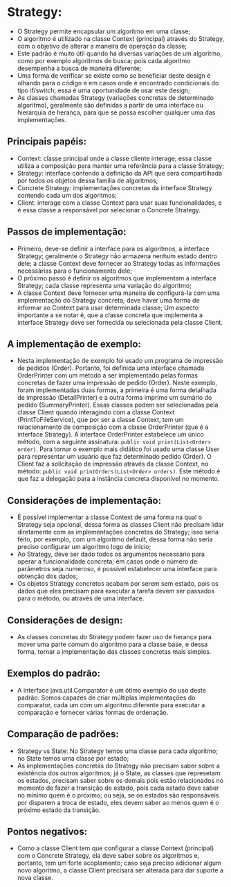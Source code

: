 # Strategy:
 - O Strategy permite encapsular um algoritmo em uma classe;
 - O algoritmo é utilizado na classe Context (principal) através do Strategy,
com o objetivo de alterar a maneira de operação da classe;
 - Este padrão é muito útil quando há diversas variações de um algoritmo, como por exemplo
algoritmos de busca; pois cada algoritmo desempenha a busca de maneira diferente;
 - Uma forma de verificar se existe como se beneficiar deste design é olhando para
o código e em casos onde é encontrado condicionais do tipo if/switch; essa é uma
oportunidade de usar este design;
 - As classes chamadas Strategy (variações concretas de determinado algoritmo), geralmente
são definidas a partir de uma interface ou hierarquia de herança, para que se possa
escolher qualquer uma das implementações.

## Principais papéis:
 - Context: classe principal onde a classe cliente interage; essa classe utiliza a composição
para manter uma referência para a classe Strategy;
 - Strategy: interface contendo a definição da API que será compartilhada por todos
os objetos dessa família de algoritmos;
 - Concrete Strategy: implementações concretas da interface Strategy contendo cada um
dos algoritmos;
 - Client: interage com a classe Context para usar suas funcionalidades, e é essa classe a 
responsável por selecionar o Concrete Strategy.

## Passos de implementação:
 - Primeiro, deve-se definir a interface para os algoritmos, a interface Strategy; geralmente
o Strategy não armazena nenhum estado dentro dele; a classe Context deve fornecer
ao Strategy todas as informações necessárias para o funcionamento dele;
 - O próximo passo é definir os algoritmos que implementam a interface Strategy; cada classe
representa uma variação do algoritmo;
 - A classe Context deve fornecer uma maneira de configurá-la com uma implementação do
Strategy concreta; deve haver uma forma de informar ao Context para usar determinada classe; Um 
aspecto importante a se notar é, que a classe concreta que implementa a interface Strategy
deve ser fornecida ou selecionada pela classe Client.

## A implementação de exemplo:
 - Nesta implementação de exemplo foi usado um programa de impressão de pedidos (Order).
Portanto, foi definida uma interface chamada OrderPrinter com um método a ser implementado
pelas formas concretas de fazer uma impressão de pedido (Order). Neste exemplo, foram implementadas
duas formas, a primeira é uma forma detalhada de impressão (DetailPrinter) e a outra forma
imprime um sumário do pedido (SummaryPrinter). Essas classes podem ser selecionadas pela
classe Client quando interagindo com a classe Context (PrintToFileService), que por ser a
classe Context, tem um relacionamento de composição com a classe OrderPrinter (que é a interface Strategy).
A interface OrderPrinter estabelece um único método, com a seguinte assinatura:
`public void print(List<Order> order)`.
Para tornar o exemplo mais didático foi usado uma classe User para representar um
usuário que faz determinado pedido (Order). O Client faz a solicitação de impressão através
da classe Context, no método:
`public void printOrders(List<Order> orders)`.
Este método é que faz a delegação para a instância concreta disponível no momento.

## Considerações de implementação:
 - É possível implementar a classe Context de uma forma na qual o Strategy seja opcional, dessa forma
as classes Client não precisam lidar diretamente com as implementações concretas do Strategy;
isso seria feito, por exemplo, com um algoritmo default, dessa forma não seria preciso configurar
um algoritmo logo de início;
 - Ao Strategy, deve ser dado todos os argumentos necessário para operar a funcionalidade concreta; em
casos onde o número de parâmetros seja numeroso, é possível estabelecer uma interface para obtenção
dos dados;
 - Os objetos Strategy concretos acabam por serem sem estado, pois os dados que eles precisam para executar a tarefa devem ser passados para o método, ou através de uma interface.

## Considerações de design:
 - As classes concretas do Strategy podem fazer uso de herança para mover uma parte comum do algoritmo
para a classe base, e dessa forma, tornar a implementação das classes concretas mais simples.

## Exemplos do padrão:
 - A interface java.util.Comparator é um ótimo exemplo do uso deste padrão. Somos capazes de criar múltiplas
implementações do comparator, cada um com um algoritmo diferente para executar a comparação e fornecer várias
formas de ordenação.

## Comparação de padrões:
 - Strategy vs State: No Strategy temos uma classe para cada algoritmo; no State temos uma classe por estado;
 - As implementações concretas do Strategy não precisam saber sobre a existência dos outros algoritmos; já
o State, as classes que represetam os estados, precisam saber sobre os demais pois estão relacionados no
momento de fazer a transição de estado, pois cada estado deve saber no mínimo quem é o próximo; ou seja,
se os estados são responsáveis por disparem a troca de estado, eles devem saber ao menos quem é o próximo
estado da transição.

## Pontos negativos:
 - Como a classe Client tem que configurar a classe Context (principal) com o Concrete Strategy, ela deve
saber sobre os algoritmos e, portanto, tem um forte acoplamento; caso seja preciso adicionar algum novo
algoritmo, a classe Client precisará ser alterada para dar suporte a nova classe.
